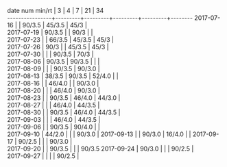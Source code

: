 date num min/rt |    3    |    4    |    7    |    21   |   34  
----------------+---------+---------+---------+---------+--------
2017-07-16      |         |  90/3.5 |  45/3.5 |  45/3   |        
2017-07-19      |  90/3.5 |         |  90/3   |         |        
2017-07-23      |         |  66/3.5 |  45/3.5 |  45/3   |        
2017-07-26      |  90/3   |         |  45/3.5 |  45/3   |        
2017-07-30      |         |         |  90/3.5 |  70/3   |        
2017-08-06      |  90/3.5 |  90/3.5 |         |         |        
2017-08-09      |         |         |  90/3.5 |  90/3.0 |        
2017-08-13      |  38/3.5 |  90/3.5 |  52/4.0 |         |        
2017-08-16      |         |  46/4.0 |         |  90/3.0 |        
2017-08-20      |         |         |  46/4.0 |  90/3.0 |        
2017-08-23      |         |  90/3.5 |  46/4.0 |  44/3.0 |        
2017-08-27      |         |         |  46/4.0 |  44/3.5 |        
2017-08-30      |         |  90/3.5 |  46/4.0 |  44/3.5 |        
2017-09-03      |         |         |  46/4.0 |  44/3.5 |        
2017-09-06      |         |  90/3.5 |  90/4.0 |         |        
2017-09-10      |  44/2.0 |         |         |  90/3.0 |
2017-09-13      |         |  90/3.0 |  16/4.0 |         |
2017-09-17      |  90/2.5 |         |         |  90/3.0 |        
2017-09-20      |         |  90/3.5 |         |         |  90/3.5
2017-09-24      |  90/3.0 |         |         |  90/2.5 |        
2017-09-27      |         |         |         |  90/2.5 |        
